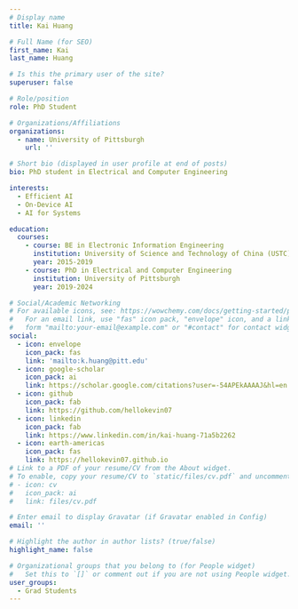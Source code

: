 ```yaml
---
# Display name
title: Kai Huang

# Full Name (for SEO)
first_name: Kai
last_name: Huang

# Is this the primary user of the site?
superuser: false

# Role/position
role: PhD Student

# Organizations/Affiliations
organizations:
  - name: University of Pittsburgh
    url: ''

# Short bio (displayed in user profile at end of posts)
bio: PhD student in Electrical and Computer Engineering

interests:
  - Efficient AI
  - On-Device AI
  - AI for Systems

education:
  courses:
    - course: BE in Electronic Information Engineering
      institution: University of Science and Technology of China (USTC)
      year: 2015-2019
    - course: PhD in Electrical and Computer Engineering
      institution: University of Pittsburgh
      year: 2019-2024

# Social/Academic Networking
# For available icons, see: https://wowchemy.com/docs/getting-started/page-builder/#icons
#   For an email link, use "fas" icon pack, "envelope" icon, and a link in the
#   form "mailto:your-email@example.com" or "#contact" for contact widget.
social:
  - icon: envelope
    icon_pack: fas
    link: 'mailto:k.huang@pitt.edu'
  - icon: google-scholar
    icon_pack: ai
    link: https://scholar.google.com/citations?user=-54APEkAAAAJ&hl=en
  - icon: github
    icon_pack: fab
    link: https://github.com/hellokevin07
  - icon: linkedin
    icon_pack: fab
    link: https://www.linkedin.com/in/kai-huang-71a5b2262
  - icon: earth-americas
    icon_pack: fas
    link: https://hellokevin07.github.io
# Link to a PDF of your resume/CV from the About widget.
# To enable, copy your resume/CV to `static/files/cv.pdf` and uncomment the lines below.
# - icon: cv
#   icon_pack: ai
#   link: files/cv.pdf

# Enter email to display Gravatar (if Gravatar enabled in Config)
email: ''

# Highlight the author in author lists? (true/false)
highlight_name: false

# Organizational groups that you belong to (for People widget)
#   Set this to `[]` or comment out if you are not using People widget.
user_groups:
  - Grad Students
---
```


<!--
Lorem ipsum dolor sit amet, consectetur adipiscing elit. Sed neque elit, tristique placerat feugiat ac, facilisis vitae arcu. Proin eget egestas augue. Praesent ut sem nec arcu pellentesque aliquet. Duis dapibus diam vel metus tempus vulputate.
-->
